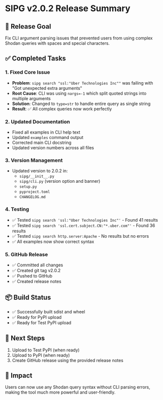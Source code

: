 # SIPG v2.0.2 Release Summary

## 🎯 Release Goal
Fix CLI argument parsing issues that prevented users from using complex Shodan queries with spaces and special characters.

## ✅ Completed Tasks

### 1. **Fixed Core Issue**
- **Problem**: `sipg search "ssl:"Uber Technologies Inc""` was failing with "Got unexpected extra arguments"
- **Root Cause**: CLI was using `nargs=-1` which split quoted strings into multiple arguments
- **Solution**: Changed to `type=str` to handle entire query as single string
- **Result**: ✅ All complex queries now work perfectly

### 2. **Updated Documentation**
- Fixed all examples in CLI help text
- Updated `examples` command output
- Corrected main CLI docstring
- Updated version numbers across all files

### 3. **Version Management**
- Updated version to 2.0.2 in:
  - `sipg/__init__.py`
  - `sipg/cli.py` (version option and banner)
  - `setup.py`
  - `pyproject.toml`
  - `CHANGELOG.md`

### 4. **Testing**
- ✅ Tested `sipg search 'ssl:"Uber Technologies Inc"'` - Found 41 results
- ✅ Tested `sipg search 'ssl.cert.subject.CN:"*.uber.com"'` - Found 36 results
- ✅ Tested `sipg search http.server:Apache` - No results but no errors
- ✅ All examples now show correct syntax

### 5. **GitHub Release**
- ✅ Committed all changes
- ✅ Created git tag v2.0.2
- ✅ Pushed to GitHub
- ✅ Created release notes

## 📦 Build Status
- ✅ Successfully built sdist and wheel
- ✅ Ready for PyPI upload
- ✅ Ready for Test PyPI upload

## 🚀 Next Steps
1. Upload to Test PyPI (when ready)
2. Upload to PyPI (when ready)
3. Create GitHub release using the provided release notes

## 🎉 Impact
Users can now use any Shodan query syntax without CLI parsing errors, making the tool much more powerful and user-friendly. 